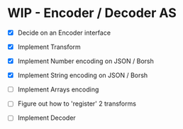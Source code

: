 # WIP - Encoder / Decoder AS

- [x] Decide on an Encoder interface
- [x] Implement Transform
- [x] Implement Number encoding on JSON / Borsh
- [x] Implement String encoding on JSON / Borsh
- [ ] Implement Arrays encoding
- [ ] Figure out how to 'register' 2 transforms
- [ ] Implement Decoder

